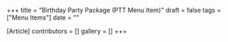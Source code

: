+++
title = "Birthday Party Package (PTT Menu Item)"
draft = false
tags = ["Menu Items"]
date = ""

[Article]
contributors = []
gallery = []
+++